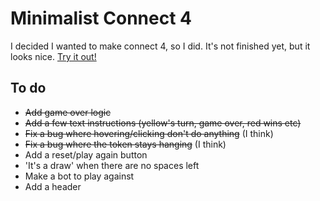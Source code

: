 # Minimalist Connect 4
I decided I wanted to make connect 4, so I did. It's not finished yet, but it looks nice.
[Try it out!](https://jmang00.github.io/minimalist-connect-4/)

## To do
- ~~Add game over logic~~
- ~~Add a few text instructions (yellow's turn, game over, red wins etc)~~
- ~~Fix a bug where hovering/clicking don't do anything~~ (I think)
- ~~Fix a bug where the token stays hanging~~ (I think)
- Add a reset/play again button
- 'It's a draw' when there are no spaces left
- Make a bot to play against
- Add a header

